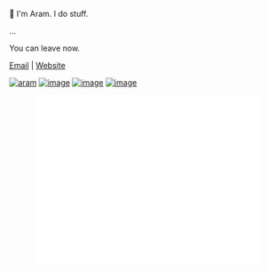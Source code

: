 👋 I'm Aram. I do stuff.

...

You can leave now.

[Email](mailto:me@aram.sh) | [Website](https://aram.sh)

[![aram](https://github.com/user-attachments/assets/cb8eab6f-b6c8-45e2-a66b-a639b054435e)](https://aram.sh)
[![image](https://github.com/user-attachments/assets/67c2c9fd-2799-4aff-b02b-0ac6100ed742)](https://github.com/aramshiva)
[![image](https://github.com/user-attachments/assets/7366a656-3743-4b6a-bff7-9f204bfa7ef2)](https://hello.aram.sh/guestbook)
[![image](https://github.com/user-attachments/assets/14100160-dbf1-4497-a1b6-809940cf6b6c)](https://hello.aram.sh)

<p align="center"><img src="/github-metrics.svg" alt="Metrics" width="400"></p>

